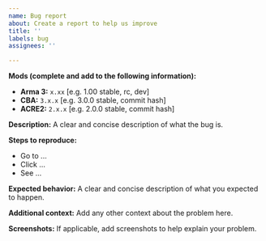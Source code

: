 ```yaml
---
name: Bug report
about: Create a report to help us improve
title: ''
labels: bug
assignees: ''

---
```


**Mods (complete and add to the following information):**
- **Arma 3:** `x.xx` [e.g. 1.00 stable, rc,  dev]
- **CBA:** `3.x.x` [e.g. 3.0.0 stable, commit hash]
- **ACRE2:** `2.x.x` [e.g. 2.0.0 stable, commit hash]

**Description:**
A clear and concise description of what the bug is.

**Steps to reproduce:**
- Go to ...
- Click ...
- See ...

**Expected behavior:**
A clear and concise description of what you expected to happen.

**Additional context:**
Add any other context about the problem here.

**Screenshots:**
If applicable, add screenshots to help explain your problem.
